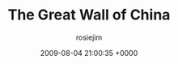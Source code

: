 ---
blog: travel
date: 2009-08-04 21:00:35 +0000
title: "The Great Wall of China"
author: rosiejim
permalink: /china-2009/three-nations/beijing/the-great-wall-of-china.markd/
---